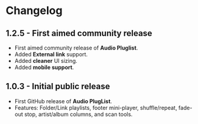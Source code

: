 # Changelog

## 1.2.5 - First aimed community release
- First aimed community release of **Audio Pluglist**.
- Added **External link** support.
- Added **cleaner** UI sizing.
- Added **mobile support**. 


## 1.0.3 - Initial public release
- First GitHub release of **Audio PlugList**.
- Features: Folder/Link playlists, footer mini-player, shuffle/repeat, fade-out stop, artist/album columns, and scan tools.